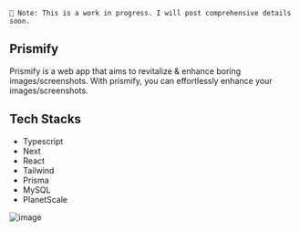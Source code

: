 `📢 Note: This is a work in progress. I will post comprehensive details soon.`

## Prismify

Prismify is a web app that aims to revitalize & enhance boring images/screenshots. With prismify, you can effortlessly enhance your images/screenshots.

## Tech Stacks

- Typescript
- Next
- React
- Tailwind
- Prisma
- MySQL
- PlanetScale

![image](https://github.com/Sls0n/Prismify/assets/102340248/977469ce-ab3a-471f-bd5f-46120ce22cfa)

